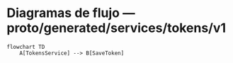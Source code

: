 # Diagramas de flujo — proto/generated/services/tokens/v1

```mermaid
flowchart TD
    A[TokensService] --> B[SaveToken]
```
